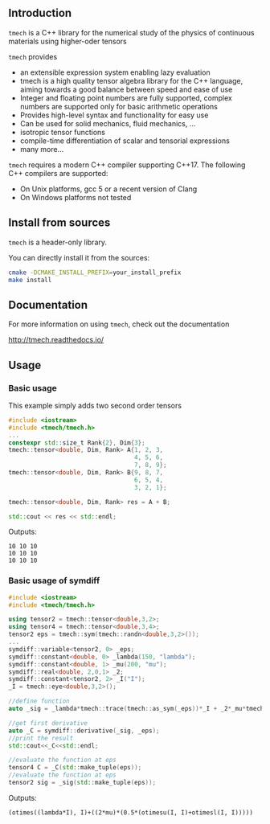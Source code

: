 ## Introduction

`tmech` is a C++ library for the numerical study of the physics of continuous materials using higher-oder tensors

`tmech` provides

- an extensible expression system enabling lazy evaluation
- tmech is a high quality tensor algebra library for the C++ language, aiming towards a good balance between speed and ease of use
- Integer and floating point numbers are fully supported, complex numbers are supported only for basic arithmetic operations
- Provides high-level syntax and functionality for easy use
- Can be used for solid mechanics, fluid mechanics, ...
- isotropic tensor functions
- compile-time differentiation of scalar and tensorial expressions
- many more...


`tmech` requires a modern C++ compiler supporting C++17. The following C++
compilers are supported:

- On Unix platforms, gcc 5 or a recent version of Clang
- On Windows platforms not tested

## Install from sources

`tmech` is a header-only library.

You can directly install it from the sources:

```bash
cmake -DCMAKE_INSTALL_PREFIX=your_install_prefix
make install
```

## Documentation

For more information on using `tmech`, check out the documentation

http://tmech.readthedocs.io/


## Usage

### Basic usage
This example simply adds two second order tensors
```cpp
#include <iostream>
#include <tmech/tmech.h>
...
constexpr std::size_t Rank{2}, Dim{3};
tmech::tensor<double, Dim, Rank> A{1, 2, 3,
                                   4, 5, 6,
                                   7, 8, 9};
tmech::tensor<double, Dim, Rank> B{9, 8, 7,
                                   6, 5, 4,
                                   3, 2, 1};

tmech::tensor<double, Dim, Rank> res = A + B;

std::cout << res << std::endl;
```

Outputs:
```
10 10 10
10 10 10
10 10 10
```

### Basic usage of symdiff

```cpp
#include <iostream>
#include <tmech/tmech.h>

using tensor2 = tmech::tensor<double,3,2>;
using tensor4 = tmech::tensor<double,3,4>;
tensor2 eps = tmech::sym(tmech::randn<double,3,2>());
...
symdiff::variable<tensor2, 0> _eps;
symdiff::constant<double, 0> _lambda(150, "lambda");
symdiff::constant<double, 1> _mu(200, "mu");
symdiff::real<double, 2,0,1> _2;
symdiff::constant<tensor2, 2> _I("I");
_I = tmech::eye<double,3,2>();

//define function
auto _sig = _lambda*tmech::trace(tmech::as_sym(_eps))*_I + _2*_mu*tmech::as_sym(_eps);

//get first derivative
auto _C = symdiff::derivative(_sig, _eps);
//print the result
std::cout<<_C<<std::endl;

//evaluate the function at eps
tensor4 C = _C(std::make_tuple(eps));
//evaluate the function at eps
tensor2 sig = _sig(std::make_tuple(eps));
```

Outputs:
```
(otimes((lambda*I), I)+((2*mu)*(0.5*(otimesu(I, I)+otimesl(I, I)))))
```

